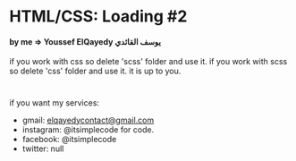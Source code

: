 # HTML/CSS: Loading #2
#### by me => Youssef ElQayedy يوسف القائدي
if you work with css so delete 'scss' folder and use it.
if you work with scss so delete 'css' folder and use it.
it is up to you.
#
if you want my services:
- gmail: elqayedycontact@gmail.com
- instagram: @itsimplecode for code.
- facebook: @itsimplecode
- twitter: null
